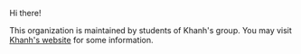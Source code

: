 Hi there!

This organization is maintained by students of Khanh's group.
You may visit [Khanh's website](https://u-aizu.ac.jp/~khanh/) for some information.

